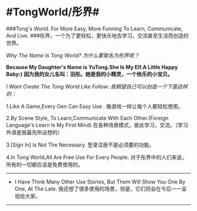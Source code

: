 #TongWorld/彤界#
=========

###Tong's World. For More Easy, More Funning To Learn, Communicate, And Live.
###彤界，一个为了更轻松，更快乐地去学习，交流甚至生活而创造的世界。

*Why The Name Is Tong World?*
*为什么要取名为彤界呢？*

**Because My Daughter's Name is YuTong.She Is My Elf.A Little Happy Baby:)**
**因为我的女儿名叫：羽彤。她是我的小精灵，一个快乐的小宝贝。**

*I Want Create The Tong World Like Follow:*
*我期望自己可以创造一个下面这样的：*

1.Like A Game,Every Oen Can Easy Use .
像游戏一样让每个人都轻松使用。

2.By Scene Style, To Learn,Communicate With Each Other.(Foreign Language's Learn Is My First Mind)
在各种场景模式，彼此学习，交流。（学习外语是我最先所设想的）


3.[Sign In] Is Not The Necessary.
登录注册不是必须要的功能。

4.In Tong World,All Are Free Use For Every People.
对于彤界中的人们来说，所有的一切都应该是免费使用的。
 
---
*  I Have Think Many Other Use Stories, But  Them Will Show You One By One, At The Late.
   我还想了很多使用的场景，但是，它们将会在今后一一呈现给大家。 

---
